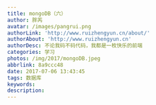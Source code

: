 ```yaml
---
title: mongoDB（六）
author: 胖芮
avatar: /images/pangrui.png
authorLink: 'http://www.ruizhengyun.cn/about/'
authorAbout: 'http://www.ruizhengyun.cn'
authorDesc: 不论我码不码代码，我都是一枚快乐的前端
categories: 学习
photos: /img/2017/mongoDB.jpeg
abbrlink: 8a9ccc48
date: 2017-07-06 13:43:45
tags: 数据库
keywords:
description:
---
```


